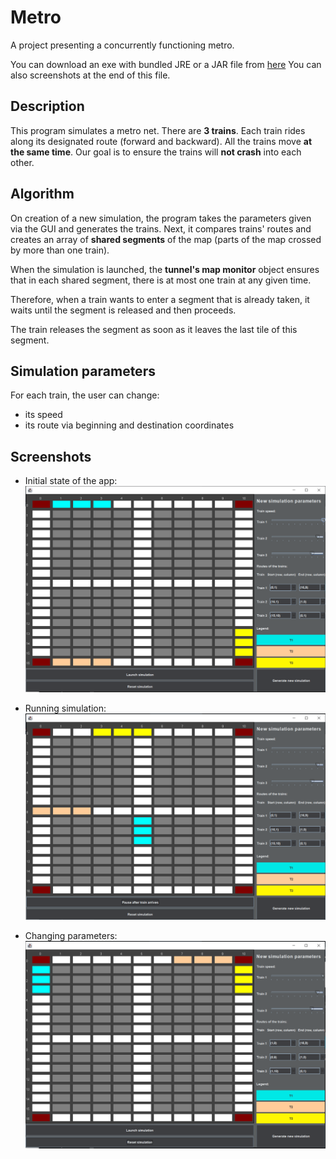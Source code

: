 # Metro
A project presenting a concurrently functioning metro.

You can download an exe with bundled JRE or a JAR file from [here](https://drive.google.com/drive/folders/1VDQe5TNDzlfK08I5kl5aVkaSwmxdNDHh?usp=sharing)
You can also screenshots at the end of this file.

## Description

This program simulates a metro net. There are **3 trains**.
Each train rides along its designated route (forward and backward).
All the trains move **at the same time**.
Our goal is to ensure the trains will **not crash** into each other.



## Algorithm

On creation of a new simulation, the program takes the parameters given via the GUI and generates the trains.
Next, it compares trains' routes and creates an array of **shared segments** of the map (parts of the map crossed by more than one train).

When the simulation is launched, the **tunnel's map monitor** object ensures that in each shared segment, there is at most one train at any given time. 

Therefore, when a train wants to enter a segment that is already taken, it waits until the segment is released and then proceeds.

The train releases the segment as soon as it leaves the last tile of this segment.


## Simulation parameters

For each train, the user can change:
- its speed
- its route via beginning and destination coordinates


## Screenshots
- Initial state of the app:
![Initial state image](https://github.com/MariuszGaljan/MetroProject/blob/master/Images/Init.png?raw=true)

- Running simulation:
![Running simulation image](https://github.com/MariuszGaljan/MetroProject/blob/master/Images/Running.png?raw=true)

- Changing parameters:
![Changing parameters image](https://github.com/MariuszGaljan/MetroProject/blob/master/Images/ParamChange.png?raw=true)
